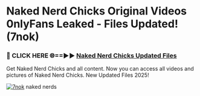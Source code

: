 # Naked Nerd Chicks Original Videos 0nlyFans Leaked - Files Updated! (7nok)

<h3>🔴 CLICK HERE 🌐==►► <a href="https://tinyurl.com/up5wt9bj" rel="nofollow">Naked Nerd Chicks Updated Files</a></h3>

Get Naked Nerd Chicks and all content. Now you can access all videos and pictures of Naked Nerd Chicks. New Updated Files 2025!

[![7nok](https://i.imgur.com/ABiUzMV.gif)](https://tinyurl.com/up5wt9bj)
naked nerds